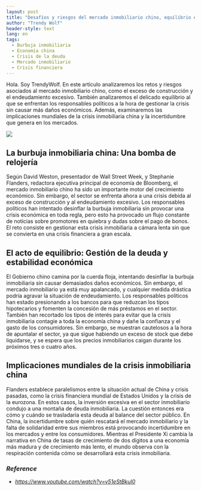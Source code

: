 ```yaml
---
layout: post
title: "Desafíos y riesgos del mercado inmobiliario chino, equilibrio entre políticas e implicaciones mundiales"
author: "Trendy Wolf"
header-style: text
lang: en
tags:
  - Burbuja inmobiliaria
  - Economía china
  - Crisis de la deuda
  - Mercado inmobiliario
  - Crisis financiera
---
```


Hola. Soy TrendyWolf. En este artículo analizaremos los retos y riesgos asociados al mercado inmobiliario chino, como el exceso de construcción y el endeudamiento excesivo. También analizaremos el delicado equilibrio al que se enfrentan los responsables políticos a la hora de gestionar la crisis sin causar más daños económicos. Además, examinaremos las implicaciones mundiales de la crisis inmobiliaria china y la incertidumbre que genera en los mercados.

<img
    src="https://i.ytimg.com/vi/v51eStBkuI0/hqdefault.jpg"
/>


## La burbuja inmobiliaria china: Una bomba de relojería
Según David Weston, presentador de Wall Street Week, y Stephanie Flanders, redactora ejecutiva principal de economía de Bloomberg, el mercado inmobiliario chino ha sido un importante motor del crecimiento económico. Sin embargo, el sector se enfrenta ahora a una crisis debida al exceso de construcción y al endeudamiento excesivo. Los responsables políticos han intentado desinflar la burbuja inmobiliaria sin provocar una crisis económica en toda regla, pero esto ha provocado un flujo constante de noticias sobre promotores en quiebra y dudas sobre el pago de bonos. El reto consiste en gestionar esta crisis inmobiliaria a cámara lenta sin que se convierta en una crisis financiera a gran escala.

## El acto de equilibrio: Gestión de la deuda y estabilidad económica
El Gobierno chino camina por la cuerda floja, intentando desinflar la burbuja inmobiliaria sin causar demasiados daños económicos. Sin embargo, el mercado inmobiliario ya está muy apalancado, y cualquier medida drástica podría agravar la situación de endeudamiento. Los responsables políticos han estado presionando a los bancos para que reduzcan los tipos hipotecarios y fomenten la concesión de más préstamos en el sector. También han recortado los tipos de interés para evitar que la crisis inmobiliaria contagie a toda la economía china y dañe la confianza y el gasto de los consumidores. Sin embargo, se muestran cautelosos a la hora de apuntalar el sector, ya que sigue habiendo un exceso de stock que debe liquidarse, y se espera que los precios inmobiliarios caigan durante los próximos tres o cuatro años.

## Implicaciones mundiales de la crisis inmobiliaria china
Flanders establece paralelismos entre la situación actual de China y crisis pasadas, como la crisis financiera mundial de Estados Unidos y la crisis de la eurozona. En estos casos, la inversión excesiva en el sector inmobiliario condujo a una montaña de deuda inmobiliaria. La cuestión entonces era cómo y cuándo se trasladaría esta deuda al balance del sector público. En China, la incertidumbre sobre quién rescatará el mercado inmobiliario y la falta de solidaridad entre sus miembros está provocando incertidumbre en los mercados y entre los consumidores. Mientras el Presidente Xi cambia la narrativa en China de tasas de crecimiento de dos dígitos a una economía más madura y de crecimiento más lento, el mundo observa con la respiración contenida cómo se desarrollará esta crisis inmobiliaria.


### _Reference_
- _https://www.youtube.com/watch?v=v51eStBkuI0_

